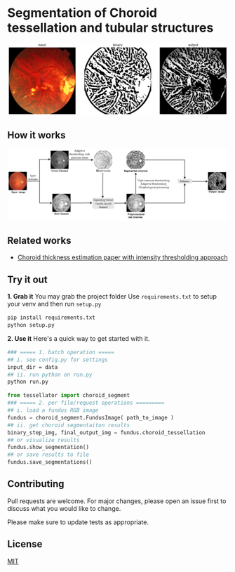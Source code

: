 # Segmentation of Choroid tessellation and tubular structures 

![example results](example_outz.png)


## How it works

![flow chart](choroid_method.png)


## Related works
- [Choroid thickness estimation paper with intensity thresholding approach](https://www.nature.com/articles/s41598-020-62347-7)


## Try it out
**1. Grab it**
You may grab the project folder
Use `requirements.txt` to setup your venv and then run `setup.py` 

```bash
pip install requirements.txt
python setup.py
```

**2. Use it**
Here's a quick way to get started with it. 

```bash
### ===== 1. batch operation =====
## i. see config.py for settings 
input_dir = data
## ii. run python on run.py 
python run.py 
```

```python
from tessellator import choroid_segment
### ===== 2. per file/request operations =========
## i. load a fundus RGB image 
fundus = choroid_segment.FundusImage( path_to_image )
## ii. get choroid segmentaiton results 
binary_step_img, final_output_img = fundus.choroid_tessellation
## or visualize results 
fundus.show_segmentation() 
## or save results to file 
fundus.save_segmentations() 
```


## Contributing
Pull requests are welcome. For major changes, please open an issue first to discuss what you would like to change.

Please make sure to update tests as appropriate.

## License
[MIT](https://choosealicense.com/licenses/mit/) 
